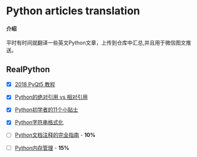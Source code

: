 # Python articles translation

#### 介绍
平时有时间就翻译一些英文Python文章，上传到仓库中汇总,并且用于微信图文推送。

## RealPython

- [x] [2018 PyQt5 教程](https://github.com/RogerLiNing/Python_articles_translation/blob/master/realpython/2018%20PyQt5%20%E6%95%99%E7%A8%8B.md)

- [x] [Python的绝对引用 vs 相对引用](https://github.com/RogerLiNing/Python_articles_translation/blob/master/realpython/Python%E7%9A%84%E7%BB%9D%E5%AF%B9%E5%BC%95%E7%94%A8%20vs%20%E7%9B%B8%E5%AF%B9%E5%BC%95%E7%94%A8.md)

- [x] [Python初学者的11个小贴士](https://github.com/RogerLiNing/Python_articles_translation/blob/master/realpython/Python%e5%88%9d%e5%ad%a6%e8%80%85%e7%9a%8411%e4%b8%aa%e5%b0%8f%e8%b4%b4%e5%a3%ab.md)

- [x] [Python字符串格式化](https://github.com/RogerLiNing/Python_articles_translation/blob/master/realpython/Python%e5%ad%97%e7%ac%a6%e4%b8%b2%e6%a0%bc%e5%bc%8f%e5%8c%96.md)

- [ ] [Python文档注释的完全指南](https://github.com/RogerLiNing/Python_articles_translation/blob/master/realpython/Python%e6%96%87%e6%a1%a3%e6%b3%a8%e9%87%8a%e7%9a%84%e5%ae%8c%e5%85%a8%e6%8c%87%e5%8d%97.md) - **10%**

- [ ] [Python内存管理](https://github.com/RogerLiNing/Python_articles_translation/blob/master/realpython/Python%E5%86%85%E5%AD%98%E7%AE%A1%E7%90%86.md) - **15%**

